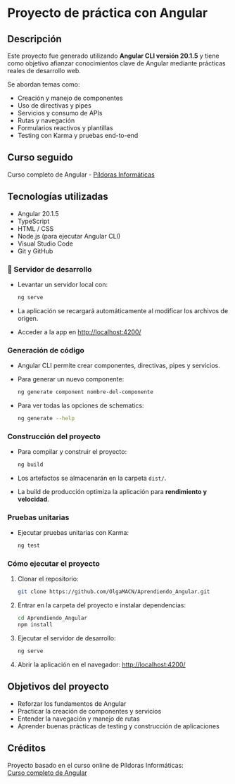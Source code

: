 # Proyecto de práctica con Angular

## Descripción

Este proyecto fue generado utilizando **Angular CLI versión 20.1.5** y tiene como objetivo afianzar conocimientos clave de Angular mediante prácticas reales de desarrollo web.

Se abordan temas como:

- Creación y manejo de componentes  
- Uso de directivas y pipes  
- Servicios y consumo de APIs  
- Rutas y navegación  
- Formularios reactivos y plantillas  
- Testing con Karma y pruebas end-to-end  

## Curso seguido

Curso completo de Angular - [Píldoras Informáticas](https://www.pildorasinformaticas.es/course/curso-angular/)

## Tecnologías utilizadas

- Angular 20.1.5  
- TypeScript  
- HTML / CSS  
- Node.js (para ejecutar Angular CLI)  
- Visual Studio Code  
- Git y GitHub  

### 🚀 Servidor de desarrollo

- Levantar un servidor local con:

  ```bash
  ng serve
  ```

- La aplicación se recargará automáticamente al modificar los archivos de origen.  
- Acceder a la app en [http://localhost:4200/](http://localhost:4200/)

### Generación de código

- Angular CLI permite crear componentes, directivas, pipes y servicios.  
- Para generar un nuevo componente:

  ```bash
  ng generate component nombre-del-componente
  ```

- Para ver todas las opciones de schematics:

  ```bash
  ng generate --help
  ```

### Construcción del proyecto

- Para compilar y construir el proyecto:

  ```bash
  ng build
  ```

- Los artefactos se almacenarán en la carpeta `dist/`.  
- La build de producción optimiza la aplicación para **rendimiento y velocidad**.

### Pruebas unitarias

- Ejecutar pruebas unitarias con Karma:

  ```bash
  ng test
  ```

### Cómo ejecutar el proyecto

1. Clonar el repositorio:

   ```bash
   git clone https://github.com/OlgaMACN/Aprendiendo_Angular.git
   ```

2. Entrar en la carpeta del proyecto e instalar dependencias:

   ```bash
   cd Aprendiendo_Angular
   npm install
   ```

3. Ejecutar el servidor de desarrollo:

   ```bash
   ng serve
   ```

4. Abrir la aplicación en el navegador: [http://localhost:4200/](http://localhost:4200/)

## Objetivos del proyecto

- Reforzar los fundamentos de Angular  
- Practicar la creación de componentes y servicios  
- Entender la navegación y manejo de rutas  
- Aprender buenas prácticas de testing y construcción de aplicaciones  

## Créditos

Proyecto basado en el curso online de Píldoras Informáticas:  
[Curso completo de Angular](https://www.pildorasinformaticas.es/course/curso-angular/)

